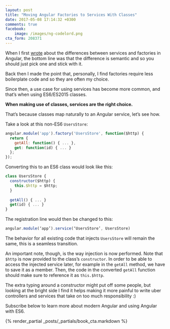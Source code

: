 ```yaml
---
layout: post
title: "Moving Angular Factories to Services With Classes"
date: 2017-05-08 17:14:32 +0300
comments: true
facebook:
    image: /images/ng-codelord.png
cta_form: 208371
---
```


When I first [wrote](http://www.codelord.net/2015/04/28/angularjs-whats-the-difference-between-factory-and-service/) about the differences between services and factories in Angular, the bottom line was that the difference is semantic and so you should just pick one and stick with it.

Back then I made the point that, personally, I find factories require less boilerplate code and so they are often my choice.

Since then, a use case for using services has become more common, and that’s when using ES6/ES2015 classes.

**When making use of classes, services are the right choice.**

That’s because classes map naturally to an Angular service, let’s see how.

Take a look at this non-ES6 `UsersStore`:

```javascript
angular.module('app').factory('UsersStore', function($http) {
  return {
    getAll: function() { ... },
    get: function(id) { ... }
  };
});
```

Converting this to an ES6 class would look like this:

```javascript
class UsersStore {
  constructor($http) {
    this.$http = $http;
  }
 
  getAll() { ... }
  get(id) { ... }
}
```

The registration line would then be changed to this: 

```javascript
angular.module(‘app’).service(‘UsersStore’, UsersStore)
```

The behavior for all existing code that injects `UsersStore` will remain the same, this is a seamless transition.

An important note, though, is the way injection is now performed.
Note that `$http` is now provided to the class’s `constructor`.
In order to be able to access the injected service later, for example in the `getAll` method, we have to save it as a member.
Then, the code in the converted `getAll` function should make sure to reference it as `this.$http`.

The extra typing around a constructor might put off some people, but looking at the bright side I find it helps making it more painful to write uber controllers and services that take on too much responsibility :)

Subscribe below to learn more about modern Angular and using Angular with ES6.

{% render_partial _posts/_partials/book_cta.markdown %}
